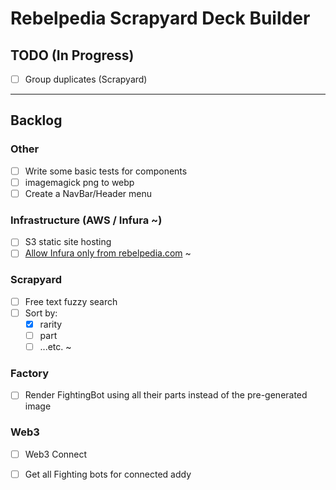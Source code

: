 Rebelpedia Scrapyard Deck Builder
================================
## TODO (In Progress)


- [ ] Group duplicates (Scrapyard)




---

## Backlog
### Other
- [ ] Write some basic tests for components
- [ ] imagemagick png to webp
- [ ] Create a NavBar/Header menu

### Infrastructure (AWS / Infura ~)
- [ ] S3 static site hosting
- [ ] [Allow Infura only from rebelpedia.com](https://app.infura.io/dashboard/ethereum/f7d34fcc246c4b1c8373e27d11c232a7/settings) ~

### Scrapyard
- [ ] Free text fuzzy search
- [ ] Sort by:
  - [x] rarity
  - [ ] part
  - [ ] ...etc. ~

### Factory
- [ ] Render FightingBot using all their parts
        instead of the pre-generated image

### Web3
- [ ] Web3 Connect
- [ ] Get all Fighting bots for connected addy


